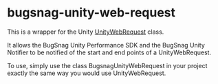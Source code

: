 # bugsnag-unity-web-request

This is a wrapper for the Unity [UnityWebRequest](https://docs.unity3d.com/ScriptReference/Networking.UnityWebRequest.html) class.

It allows the BugSnag Unity Performance SDK and the BugSnag Unity Notifier to be notified of the start and end points of a UnityWebRequest.

To use, simply use the class BugsnagUnityWebRequest in your project exactly the same way you would use UnityWebRequest.
